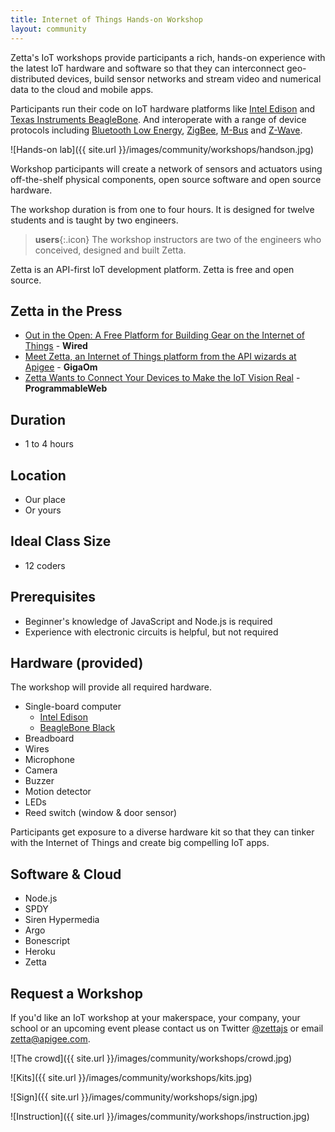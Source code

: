 ```yaml
---
title: Internet of Things Hands-on Workshop
layout: community
---
```


Zetta's IoT workshops provide participants a rich, hands-on experience with the latest IoT hardware and software so that they can interconnect geo-distributed devices, build sensor networks and stream video and numerical data to the cloud and mobile apps.

Participants run their code on IoT hardware platforms like [Intel Edison](http://www.intel.com/content/www/us/en/do-it-yourself/edison.html) and [Texas Instruments BeagleBone](http://www.ti.com/tool/beaglebk?DCMP=PPC_Google_TI&k_clickid=3a482c21-c619-1449-a25f-0000454eb959). And interoperate with a range of device protocols including [Bluetooth Low Energy](http://en.wikipedia.org/wiki/Bluetooth_low_energy), [ZigBee](http://www.zigbee.org/), [M-Bus](http://www.m-bus.com/) and [Z-Wave](http://www.z-wave.com/).


![Hands-on lab]({{ site.url }}/images/community/workshops/handson.jpg)

Workshop participants will create a network of sensors and actuators using off-the-shelf physical components, open source software and open source hardware.

The workshop duration is from one to four hours. It is designed for twelve students and is taught by two engineers. 

> **users**{:.icon} The workshop instructors are two of the engineers who conceived, designed and built Zetta.

Zetta is an API-first IoT development platform. Zetta is free and open source.

## Zetta in the Press

* [Out in the Open: A Free Platform for Building Gear on the Internet of Things](http://www.wired.com/2014/09/zetta/) - **Wired**
* [Meet Zetta, an Internet of Things platform from the API wizards at Apigee](https://gigaom.com/2014/09/09/meet-zetta-an-internet-of-things-platform-from-the-api-wizards-at-apigee/) - **GigaOm**
* [Zetta Wants to Connect Your Devices to Make the IoT Vision Real](http://www.programmableweb.com/news/zetta-wants-to-connect-your-devices-to-make-iot-vision-real/2014/09/16) - **ProgrammableWeb**

## Duration

* 1 to 4 hours

## Location

* Our place
* Or yours

## Ideal Class Size

* 12 coders

## Prerequisites

* Beginner's knowledge of JavaScript and Node.js is required
* Experience with electronic circuits is helpful, but not required

## Hardware (provided)

The workshop will provide all required hardware.

* Single-board computer
  * [Intel Edison](http://www.intel.com/content/www/us/en/do-it-yourself/edison.html)
  * [BeagleBone Black](http://www.ti.com/tool/beaglebk?DCMP=PPC_Google_TI&k_clickid=3a482c21-c619-1449-a25f-0000454eb959)
* Breadboard
* Wires
* Microphone
* Camera
* Buzzer
* Motion detector
* LEDs
* Reed switch (window & door sensor)

Participants get exposure to a diverse hardware kit so that they can tinker with the Internet of Things and create big compelling IoT apps.

## Software & Cloud

* Node.js
* SPDY
* Siren Hypermedia
* Argo
* Bonescript
* Heroku
* Zetta

## Request a Workshop

If you'd like an IoT workshop at your makerspace, your company, your school or an upcoming event please contact us on Twitter [@zettajs](http://twitter.com/zettajs) or email [zetta@apigee.com](mailto:zetta@apigee.com).

![The crowd]({{ site.url }}/images/community/workshops/crowd.jpg)

![Kits]({{ site.url }}/images/community/workshops/kits.jpg)

![Sign]({{ site.url }}/images/community/workshops/sign.jpg)

![Instruction]({{ site.url }}/images/community/workshops/instruction.jpg)

